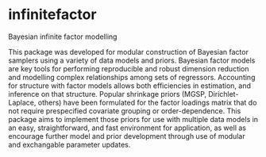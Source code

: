 # infinitefactor
Bayesian infinite factor modelling

This package was developed for modular construction of Bayesian factor samplers using a variety of data models and priors. Bayesian factor models are key tools for performing reproducible and robust dimension reduction and modelling complex relationships among sets of regressors. Accounting for structure with factor models allows both efficiencies in estimation, and inference on that structure. Popular shrinkage priors (MGSP, Dirichlet-Laplace, others) have been formulated for the factor loadings matrix that do not require prespecified covariate grouping or order-dependence. This package aims to implement those priors for use with multiple data models in an easy, straightforward, and fast environment for application, as well as encourage further model and prior development through use of modular and exchangable parameter updates.
